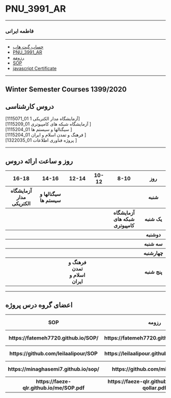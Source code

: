 # PNU_3991_AR
-----------
### فاطمه ایرانی

-----------

- [حساب گیت هاب](https://github.com/Fatemeh7720)
- [PNU_3991_AR](https://github.com/Fatemeh7720/PNU_3991_AR.git)
- [رزومه](https://fatemeh7720.github.io/RESUME/)
- [SOP](https://fatemeh7720.github.io/SOP/)
- [javascript Certificate](JS.pdf)

-------------

## Winter Semester Courses 1399/2020

## دروس کارشناسی


[1115071_01	آزمایشگاه مدار الکتریکی	     1]
<br>
[1115209_01	آزمایشگاه شبکه های کامپیوتری    ]
<br>
[1115204_01	سیگنالها و سیستم ها	      ]
<br> 
[1115204_01	فرهنگ و تمدن اسلام و ایران     ]
<br>
[1322035_01	پروژه فناوری اطلاعات	]

--------------

## روز و ساعت ارائه دروس

<table style="width:100%">
  <tr>
    <th >16-18</th>
    <th >14-16</th>
    <th >12-14</th>
    <th>10-12</th>
    <th>8-10</th>
    <th>روز</th>
  </tr>
  <tr>
    <th >آزمایشگاه مدار الکتریکی</th>
    <th >سیگنالها و سیستم ها</th>
    <th ></th>
    <th></th>
    <th></th>
    <th>شنبه</th>
  </tr>
   <tr>
    <th ></th>
    <th ></th>
    <th></th>
    <th></th>
    <th >آزمایشگاه شبکه های کامپیوتری</th>
    <th>یک شنبه</th>
  </tr>
   <tr>
     <th ></th>
     <th ></th>
     <th></th>
     <th></th>
    <th ></th>   
    <th>دوشنبه</th>
  </tr>
   <tr>
    <th ></th>
    <th ></th>
    <th></th>
    <th></th>
    <th ></th>
    <th>سه شنبه</th>
  </tr>
   <tr>
    <th ></th>
    <th ></th>
    <th></th>
    <th></th>
     <th ></th>
    <th>چهارشنبه</th>
  </tr>
   <tr>
    <th ></th>
     <th ></th>
     <th >فرهنگ و تمدن اسلام و ایران</th>
     <th></th>
    <th></th>
    <th>پنج شنبه</th>
  </tr>
</table>

--------------

## اعضای گروه درس پروژه

<table style="width:100%">
  <tr>
    <th >SOP</th>
    <th >رزومه</th>
    <th>نام/نام خانوادگی</th>
    <th>شماره دانشجویی</th>
    <th>ردیف</th>
  </tr>
  <tr>
    <th >https://fatemeh7720.github.io/SOP/</th>
    <th >https://fatemeh7720.github.io/RESUME/</th>
    <th>فاطمه ایرانی</th>
    <th>963769777</th>
    <th>1</th>
  </tr>
   <tr>
    <th >https://github.com/leilaalipour/SOP</th>
    <th>https://leilaalipour.github.io/leilaalipour/</th>
    <th>لیلا علیپور</th>
    <th >963924448</th>
    <th>2</th>
  </tr>
   <tr>
     <th >https://minaghasemi7.github.io/sop/</th>
     <th>https://github.com/minaghasemi7</th>
     <th>مینا قاسمی</th>
    <th >963930469</th>   
    <th>3</th>
  </tr>
   <tr>
    <th >https://faeze-qlr.github.io/me/SOP.pdf</th>
    <th>https://faeze-qlr.github.io/me/faeze-qollar.pdf</th>
    <th>فائزه قلار</th>
    <th >963953207</th>
    <th>4</th>
  </tr>
</table>
